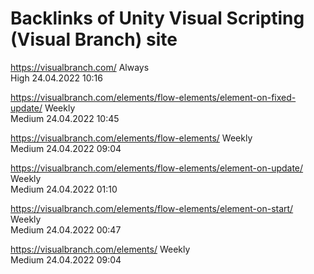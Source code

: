 # Backlinks of Unity Visual Scripting (Visual Branch) site

https://visualbranch.com/
Always	
High
24.04.2022
10:16

https://visualbranch.com/elements/flow-elements/element-on-fixed-update/
Weekly	
Medium
24.04.2022
10:45

https://visualbranch.com/elements/flow-elements/
Weekly	
Medium
24.04.2022
09:04

https://visualbranch.com/elements/flow-elements/element-on-update/
Weekly	
Medium
24.04.2022
01:10

https://visualbranch.com/elements/flow-elements/element-on-start/
Weekly	
Medium
24.04.2022
00:47

https://visualbranch.com/elements/
Weekly	
Medium
24.04.2022
09:04
